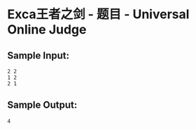 # Exca王者之剑 - 题目 - Universal Online Judge


## Sample Input: 
```
2 2 
1 2
2 1
```

## Sample Output: 
```
4
```
